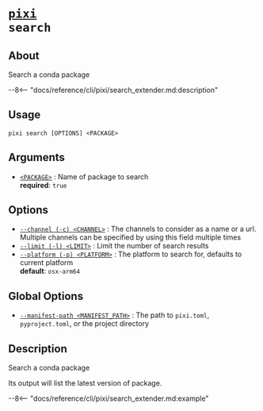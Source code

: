# <code>[pixi](../pixi.md) search</code>

## About
Search a conda package

--8<-- "docs/reference/cli/pixi/search_extender.md:description"

## Usage
```
pixi search [OPTIONS] <PACKAGE>
```

## Arguments
- <a id="arg-<PACKAGE>" href="#arg-<PACKAGE>">`<PACKAGE>`</a>
:  Name of package to search
<br>**required**: `true`

## Options
- <a id="arg---channel" href="#arg---channel">`--channel (-c) <CHANNEL>`</a>
:  The channels to consider as a name or a url. Multiple channels can be specified by using this field multiple times
- <a id="arg---limit" href="#arg---limit">`--limit (-l) <LIMIT>`</a>
:  Limit the number of search results
- <a id="arg---platform" href="#arg---platform">`--platform (-p) <PLATFORM>`</a>
:  The platform to search for, defaults to current platform
<br>**default**: `osx-arm64`

## Global Options
- <a id="arg---manifest-path" href="#arg---manifest-path">`--manifest-path <MANIFEST_PATH>`</a>
:  The path to `pixi.toml`, `pyproject.toml`, or the project directory

## Description
Search a conda package

Its output will list the latest version of package.


--8<-- "docs/reference/cli/pixi/search_extender.md:example"
